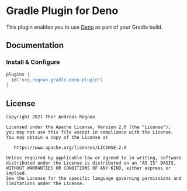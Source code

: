 # Gradle Plugin for Deno

This plugin enables you to use [Deno](https://deno.land/) as part of your Gradle build.

## Documentation

### Install & Configure

```kotlin
plugins {
  id("org.rognan.gradle.deno-plugin")
}
```

## License

```text
Copyright 2021 Thor Andreas Rognan

Licensed under the Apache License, Version 2.0 (the "License");
you may not use this file except in compliance with the License.
You may obtain a copy of the License at

   https://www.apache.org/licenses/LICENSE-2.0

Unless required by applicable law or agreed to in writing, software
distributed under the License is distributed on an "AS IS" BASIS,
WITHOUT WARRANTIES OR CONDITIONS OF ANY KIND, either express or implied.
See the License for the specific language governing permissions and
limitations under the License.
```
